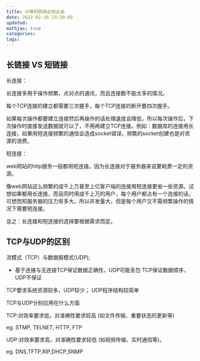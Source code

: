 ```yaml
---
title: 计算机网络必知必会
date: 2022-02-16 23:20:03
updated:
mathjax: true
categories:
tags: 
---
```


## 长链接 VS 短链接

长连接：

长连接多用于操作频繁，点对点的通讯，而且连接数不能太多的情况。

每个TCP连接的建立都需要三次握手，每个TCP连接的断开要四次握手。

如果每次操作都要建立连接然后再操作的话处理速度会降低，所以每次操作后，下次操作时直接发送数据就可以了，不用再建立TCP连接。例如：数据库的连接用长连接，如果用短连接频繁的通信会造成socket错误，频繁的socket创建也是对资源的浪费。

短连接：

web网站的http服务一般都用短连接。因为长连接对于服务器来说要耗费一定的资源。

像web网站这么频繁的成千上万甚至上亿客户端的连接用短连接更省一些资源。试想如果都用长连接，而且同时用成千上万的用户，每个用户都占有一个连接的话，可想而知服务器的压力有多大。所以并发量大，但是每个用户又不需频繁操作的情况下需要短连接。

总之：长连接和短连接的选择要根据需求而定。

## TCP与UDP的区别

流模式（TCP）与数据报模式(UDP);

- 基于连接与无连接TCP保证数据正确性，UDP可能丢包
TCP保证数据顺序，UDP不保证

TCP要求系统资源较多，UDP较少；
UDP程序结构较简单

TCP与UDP分别应用在什么方面

TCP:对效率要求低，对准确性要求较高 (如文件传输、重要状态的更新等)

eg.  STMP, TELNET, HTTP, FTP

UDP:对效率要求高，对准确性要求较低 (如视频传输、实时通信等)。

eg.  DNS,TFTP,RIP,DHCP,SNMP
